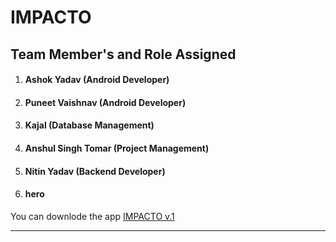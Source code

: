<h1>IMPACTO</h1>
<h2>Team Member's and Role Assigned</h2>
<ol>
<li><h4>Ashok Yadav (Android Developer)</h4></li>
<li><h4>Puneet Vaishnav (Android Developer)</h4></li>
<li><h4>Kajal (Database Management)</h4></li>
<li><h4>Anshul Singh Tomar (Project Management)</h4></li>
<li><h4>Nitin Yadav (Backend Developer)</h4></li> 
<li><h4>hero</h4></li> 
</ol>
<p>You can downlode the app <a href = "https://tinyurl.com/ImpactoAppV1" target="_blank">IMPACTO v.1</a></p>
<hr>
<!--Sample application of using <a href="https://developer.android.com/reference/android/app/usage/UsageStatsManager.html" target="_blank">UsageStatManager</a> -->
